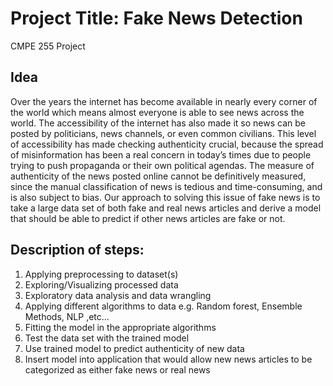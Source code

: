 # Project Title: Fake News Detection
CMPE 255 Project

## Idea
Over the years the internet has become available in nearly every corner of the world which means
almost everyone is able to see news across the world. The accessibility of the internet has also
made it so news can be posted by politicians, news channels, or even common civilians. This level
of accessibility has made checking authenticity crucial, because the spread of misinformation has
been a real concern in today’s times due to people trying to push propaganda or their own political
agendas. The measure of authenticity of the news posted online cannot be definitively measured,
since the manual classification of news is tedious and time-consuming, and is also subject to bias.
Our approach to solving this issue of fake news is to take a large data set of both fake and real news
articles and derive a model that should be able to predict if other news articles are fake or not.

## Description of steps:
1. Applying preprocessing to dataset(s)
2. Exploring/Visualizing processed data
3. Exploratory data analysis and data wrangling
4. Applying different algorithms to data e.g. Random forest, Ensemble Methods, NLP ,etc...
5. Fitting the model in the appropriate algorithms
6. Test the data set with the trained model
7. Use trained model to predict authenticity of new data
8. Insert model into application that would allow new news articles to be
categorized as either fake news or real news
